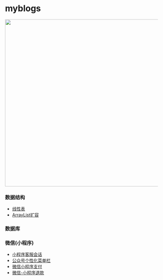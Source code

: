 # myblogs

 
<img src="https://qiniu.epipe.cn/picture/2019-06-01_夕阳余海波.jpg" width="800" height="550"/> 
<br/>
 

### 数据结构
- [线性表](https://coderpwh.com/2018/10/05/xianxingbiao/)
- [ArrayList扩容](https://coderpwh.com/2018/10/18/ArrayList/)


### 数据库


### 微信(小程序)
- [小程序客服会话](https://coderpwh.com/2019/04/10/xiaochengxukehuhuihua/)
- [公众号个性化菜单栏](https://coderpwh.com/2019/04/14/gongzhonghaocaidanlan/)
- [微信小程序支付](https://coderpwh.com/2019/05/15/wx-pay/)
- [微信-小程序退款](https://coderpwh.com/2019/05/19/wx-returen-money/)

